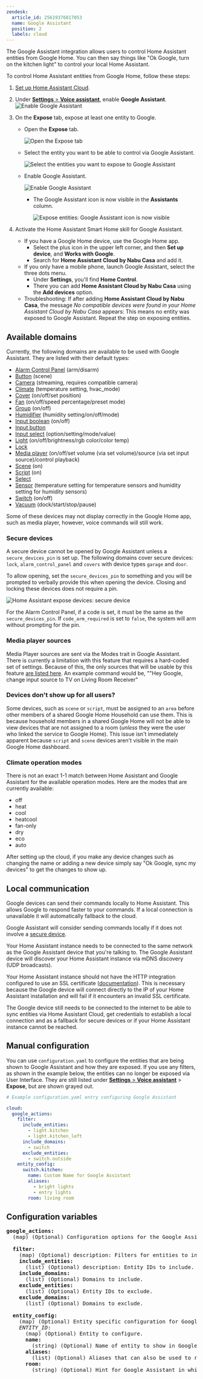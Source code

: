 ```yaml
---
zendesk:
  article_id: 25619376817053
  name: Google Assistant
  position: 2
  labels: cloud
---
```


The Google Assistant integration allows users to control Home Assistant entities from Google Home. You can then say things like "Ok Google, turn on the kitchen light" to control your local Home Assistant.

To control Home Assistant entities from Google Home, follow these steps:

1. [Set up Home Assistant Cloud](/config).
1. Under [**Settings** > **Voice assistant**](https://my.home-assistant.io/redirect/voice_assistants/), enable **Google Assistant**.
   <img src="/static/img/cloud/google-assistant-enable.png" alt="Enable Google Assistant">
1. On the **Expose** tab, expose at least one entity to Google.

   - Open the **Expose** tab.

     <img src="/static/img/cloud/assistant-expose-05.png" alt="Open the Expose tab">

   - Select the entity you want to be able to control via Google Assistant.

     <img src="/static/img/cloud/assistant-expose-06.png" alt="Select the entities you want to expose to Google Assistant">

   - Enable Google Assistant.

     <img src="/static/img/cloud/assistant-expose-07.png" alt="Enable Google Assistant">

     - The Google Assistant icon is now visible in the **Assistants** column.

        <img src="/static/img/cloud/assistant-expose-08.png" alt="Expose entities: Google Assistant icon is now visible">

1. Activate the Home Assistant Smart Home skill for Google Assistant.
   - If you have a Google Home device, use the Google Home app.
     - Select the plus icon in the upper left corner, and then **Set up device**, and **Works with Google**.
     - Search for **Home Assistant Cloud by Nabu Casa** and add it.
   - If you only have a mobile phone, launch Google Assistant, select the three dots menu.
     - Under **Settings**, you'll find **Home Control**.
     - There you can add **Home Assistant Cloud by Nabu Casa** using the **Add devices** option.
   - Troubleshooting: If after adding **Home Assistant Cloud by Nabu Casa**, the message _No compatible devices were found in your Home Assistant Cloud by Nabu Casa_ appears: This means no entity was exposed to Google Assistant. Repeat the step on exposing entities.

## Available domains

Currently, the following domains are available to be used with Google Assistant. They are listed with their default types:

- [Alarm Control Panel](https://www.home-assistant.io/integrations/alarm_control_panel/) (arm/disarm)
- [Button](https://www.home-assistant.io/integrations/button/) (scene)
- [Camera](https://www.home-assistant.io/integrations/camera/) (streaming, requires compatible camera)
- [Climate](https://www.home-assistant.io/integrations/climate/) (temperature setting, hvac_mode)
- [Cover](https://www.home-assistant.io/integrations/cover/) (on/off/set position)
- [Fan](https://www.home-assistant.io/integrations/fan/) (on/off/speed percentage/preset mode)
- [Group](https://www.home-assistant.io/integrations/group/) (on/off)
- [Humidifier](https://www.home-assistant.io/integrations/humidifier/) (humidity setting/on/off/mode)
- [Input boolean](https://www.home-assistant.io/integrations/input_boolean/) (on/off)
- [Input button](https://www.home-assistant.io/integrations/input_button/)
- [Input select](https://www.home-assistant.io/integrations/input_select/) (option/setting/mode/value)
- [Light](https://www.home-assistant.io/integrations/light/) (on/off/brightness/rgb color/color temp)
- [Lock](https://www.home-assistant.io/integrations/lock/)
- [Media player](https://www.home-assistant.io/integrations/media_player/) (on/off/set volume (via set volume)/source (via set input source)/control playback)
- [Scene](https://www.home-assistant.io/integrations/scene/) (on)
- [Script](https://www.home-assistant.io/integrations/script/) (on)
- [Select](https://www.home-assistant.io/integrations/select/)
- [Sensor](https://www.home-assistant.io/integrations/sensor/) (temperature setting for temperature sensors and humidity setting for humidity sensors)
- [Switch](https://www.home-assistant.io/integrations/switch/) (on/off)
- [Vacuum](https://www.home-assistant.io/integrations/vacuum/) (dock/start/stop/pause)

<div class="alert alert-primary">
Some of these devices may not display correctly in the Google Home app, such as media player, however, voice commands will still work.
</div>

### Secure devices

A secure device cannot be opened by Google Assistant unless a `secure_devices_pin` is set up. The following domains cover secure devices: `lock`, `alarm_control_panel` and `covers` with device types `garage` and `door`.

To allow opening, set the `secure_devices_pin` to something and you will be prompted to verbally provide this when opening the device. Closing and locking these devices does not require a pin.

  <img src="/static/img/cloud/assistant-secure-devices-01.png" alt="Home Assistant expose devices: secure device">

For the Alarm Control Panel, if a code is set, it must be the same as the `secure_devices_pin`. If `code_arm_required` is set to `false`, the system will arm without prompting for the pin.

### Media player sources

Media Player sources are sent via the Modes trait in Google Assistant.
There is currently a limitation with this feature that requires a hard-coded set of settings. Because of this, the only sources that will be usable by this feature [are listed here](https://developers.google.com/actions/reference/smarthome/traits/modes).
An example command would be, ""Hey Google, change input source to TV on Living Room Receiver"

### Devices don't show up for all users?

Some devices, such as `scene` or `script`, must be assigned to an `area` before other members of a shared Google Home Household can use them. This is because household members in a shared Google Home will not be able to view devices that are not assigned to a room (_unless_ they were the user who linked the service to Google Home). This issue isn't immediately apparent because `script` and `scene` devices aren't visible in the main Google Home dashboard.

### Climate operation modes

There is not an exact 1-1 match between Home Assistant and Google Assistant for the available operation modes.
Here are the modes that are currently available:

- off
- heat
- cool
- heatcool
- fan-only
- dry
- eco
- auto

After setting up the cloud, if you make any device changes such as changing the name or adding a new device simply say "Ok Google, sync my devices" to get the changes to show up.

## Local communication

Google devices can send their commands locally to Home Assistant. This allows Google to respond faster to your commands. If a local connection is unavailable it will automatically fallback to the cloud.

Google Assistant will consider sending commands locally if it does not involve a [secure device](#secure-devices).

Your Home Assistant instance needs to be connected to the same network as the Google Assistant device that you're talking to. The Google Assistant device will discover your Home Assistant instance via mDNS discovery (UDP broadcasts).

Your Home Assistant instance should not have the HTTP integration configured to use an SSL certificate ([documentation](https://www.home-assistant.io/integrations/http/)). This is necessary because the Google device will connect directly to the IP of your Home Assistant installation and will fail if it encounters an invalid SSL certificate.

The Google device still needs to be connected to the internet to be able to sync entities via Home Assistant Cloud, get credentials to establish a local connection and as a fallback for secure devices or if your Home Assistant instance cannot be reached.

## Manual configuration

You can use `configuration.yaml` to configure the entities that are being shown to Google Assistant and how they are exposed.
If you use any filters, as shown in the example below, the entities can no longer be exposed via User Interface. They are still listed under [**Settings** > **Voice assistant**](https://my.home-assistant.io/redirect/voice_assistants/) > **Expose**, but are shown grayed out.

```yml
# Example configuration.yaml entry configuring Google Assistant

cloud:
  google_actions:
    filter:
      include_entities:
        - light.kitchen
        - light.kitchen_left
      include_domains:
        - switch
      exclude_entities:
        - switch.outside
    entity_config:
      switch.kitchen:
        name: Custom Name for Google Assistant
        aliases:
          - bright lights
          - entry lights
        room: living room
```

## Configuration variables

<pre>
<b>google_actions:</b>
  (map) (Optional) Configuration options for the Google Assistant integration.

  <b>filter:</b>
    (map) (Optional) description: Filters for entities to include/exclude from Google Assistant.
    <b>include_entities:</b>
      (list) (Optional) description: Entity IDs to include.
    <b>include_domains:</b>
      (list) (Optional) Domains to include.
    <b>exclude_entities:</b>
      (list) (Optional) Entity IDs to exclude.
    <b>exclude_domains:</b>
      (list) (Optional) Domains to exclude.

  <b>entity_config:</b>
    (map) (Optional) Entity specific configuration for Google Assistant.
    <i>ENTITY_ID</i>:
      (map) (Optional) Entity to configure.
      <b>name:</b>
        (string) (Optional) Name of entity to show in Google Assistant.
      <b>aliases:</b>
        (list) (Optional) Aliases that can also be used to refer to this entity.
      <b>room:</b>
        (string) (Optional) Hint for Google Assistant in which room this entity is.
</pre>
